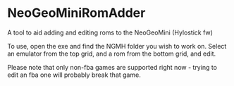 # NeoGeoMiniRomAdder
 A tool to aid adding and editing roms to the NeoGeoMini (Hylostick fw) 

To use, open the exe and find the NGMH folder you wish to work on. Select an emulator from the top grid, and a rom from the bottom grid, and edit.

Please note that only non-fba games are supported right now - trying to edit an fba one will probably break that game.
